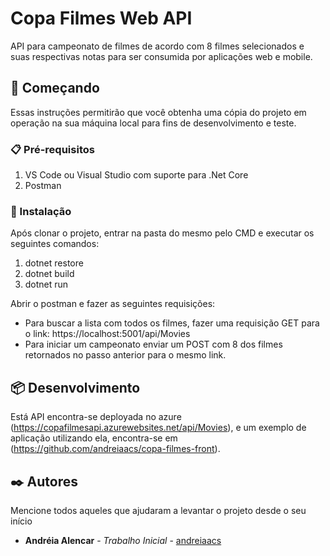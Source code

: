 # Copa Filmes Web API

API para campeonato de filmes de acordo com 8 filmes selecionados e suas respectivas notas para ser consumida por aplicações web e mobile.

## 🚀 Começando

Essas instruções permitirão que você obtenha uma cópia do projeto em operação na sua máquina local para fins de desenvolvimento e teste.

### 📋 Pré-requisitos

1. VS Code ou Visual Studio com suporte para .Net Core
2. Postman

### 🔧 Instalação

Após clonar o projeto, entrar na pasta do mesmo pelo CMD e executar os seguintes comandos:

1. dotnet restore
2. dotnet build
3. dotnet run

Abrir o postman e fazer as seguintes requisições:

* Para buscar a lista com todos os filmes, fazer uma requisição GET para o link: https://localhost:5001/api/Movies
* Para iniciar um campeonato enviar um POST com 8 dos filmes retornados no passo anterior para o mesmo link.


## 📦 Desenvolvimento

Está API encontra-se deployada no azure (https://copafilmesapi.azurewebsites.net/api/Movies),
e um exemplo de aplicação utilizando ela, encontra-se em (https://github.com/andreiaacs/copa-filmes-front).


## ✒️ Autores

Mencione todos aqueles que ajudaram a levantar o projeto desde o seu início

* **Andréia Alencar** - *Trabalho Inicial* - [andreiaacs](https://github.com/andreiaacs)






